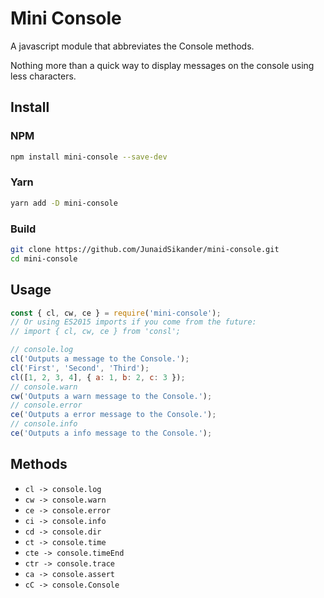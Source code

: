 # Mini Console
A javascript module that abbreviates the Console methods.

Nothing more than a quick way to display messages on the console using less characters.

## Install

### NPM
```bash
npm install mini-console --save-dev
```

### Yarn
```bash
yarn add -D mini-console
```

### Build
```bash
git clone https://github.com/JunaidSikander/mini-console.git 
cd mini-console
```

## Usage

```js
const { cl, cw, ce } = require('mini-console');
// Or using ES2015 imports if you come from the future:
// import { cl, cw, ce } from 'consl';

// console.log
cl('Outputs a message to the Console.');
cl('First', 'Second', 'Third');
cl([1, 2, 3, 4], { a: 1, b: 2, c: 3 });
// console.warn
cw('Outputs a warn message to the Console.');
// console.error
ce('Outputs a error message to the Console.');
// console.info
ce('Outputs a info message to the Console.');
```

## Methods

* `cl -> console.log`
* `cw -> console.warn`
* `ce -> console.error`
* `ci -> console.info`
* `cd -> console.dir`
* `ct -> console.time`
* `cte -> console.timeEnd`
* `ctr -> console.trace`
* `ca -> console.assert`
* `cC -> console.Console`
